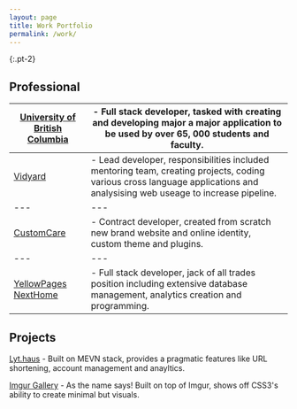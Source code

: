 ```yaml
---
layout: page
title: Work Portfolio
permalink: /work/
---
```

{:.pt-2}
## Professional 


[University of British Columbia](https://ubc.ca) |- Full stack developer, tasked with creating and developing major a major application to be used by over 65, 000 students and faculty.
--- | ---
[Vidyard](https://vidyard.com) |- Lead developer, responsibilities included mentoring team, creating projects, coding various cross language applications and analysising web useage to increase pipeline.
--- | ---
[CustomCare](https://customcare.ca) |- Contract developer, created from scratch new brand website and online identity, custom theme and plugins.
--- | ---
[YellowPages NextHome](http://nexthome.ca) |- Full stack developer, jack of all trades position including extensive database management, analytics creation and programming.



## Projects

[Lyt.haus](https://lyt.haus) - Built on MEVN stack, provides a pragmatic features like URL shortening, account management and anayltics. 

[Imgur Gallery](http://ghabayeb.com/gallery/) - As the name says! Built on top of Imgur, shows off CSS3's ability to create minimal but visuals.
